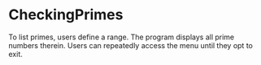 # CheckingPrimes
To list primes, users define a range. The program displays all prime numbers therein. Users can repeatedly access the menu until they opt to exit.
